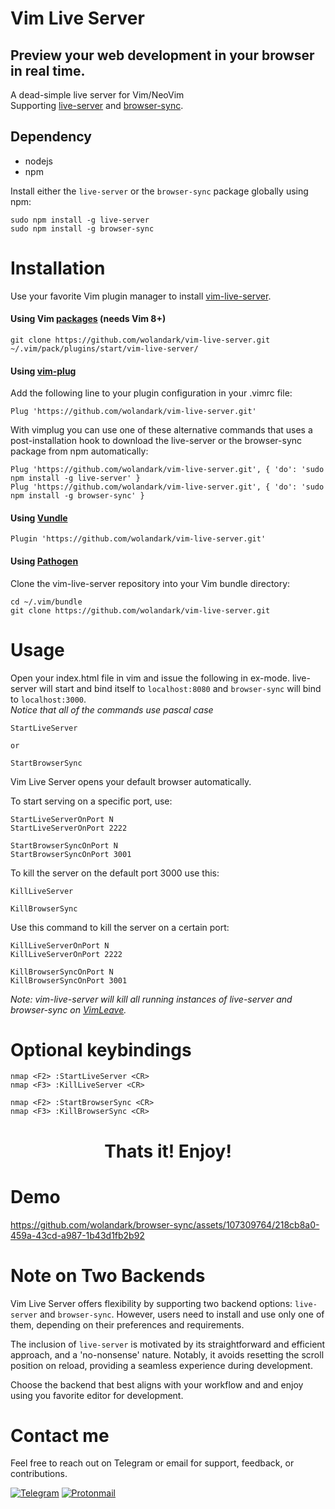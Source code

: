 # Vim Live Server
## Preview your web development in your browser in real time.
A dead-simple live server for Vim/NeoVim <br>
Supporting [live-server](https://www.npmjs.com/package/live-server) and [browser-sync](https://www.npmjs.com/package/browser-sync).

## Dependency
- nodejs 
- npm

Install either the `live-server` or the `browser-sync` package globally using npm:
```
sudo npm install -g live-server
sudo npm install -g browser-sync
```

# Installation
Use your favorite Vim plugin manager to install [vim-live-server](https://github.com/wolandark/vim-live-server).

#### Using Vim [packages](https://vimhelp.org/repeat.txt.html#packages)	(**needs Vim 8+**)
```
git clone https://github.com/wolandark/vim-live-server.git ~/.vim/pack/plugins/start/vim-live-server/
```
#### Using [vim-plug](https://github.com/junegunn/vim-plug)

Add the following line to your plugin configuration in your .vimrc file:
```
Plug 'https://github.com/wolandark/vim-live-server.git'
```
With vimplug you can use one of these alternative commands that uses a post-installation hook to download the live-server or the browser-sync package from npm automatically:

```
Plug 'https://github.com/wolandark/vim-live-server.git', { 'do': 'sudo npm install -g live-server' }
Plug 'https://github.com/wolandark/vim-live-server.git', { 'do': 'sudo npm install -g browser-sync' }
```

#### Using [Vundle](https://github.com/VundleVim/Vundle.vim)

```
Plugin 'https://github.com/wolandark/vim-live-server.git'
```

#### Using [Pathogen](https://github.com/tpope/vim-pathogen)

Clone the vim-live-server repository into your Vim bundle directory:
```
cd ~/.vim/bundle
git clone https://github.com/wolandark/vim-live-server.git
```

# Usage
Open your index.html file in vim and issue the following in ex-mode. live-server will start and bind itself to `localhost:8080` and `browser-sync` will bind to `localhost:3000`.<br>
_Notice that all of the commands use pascal case_<br>
```
StartLiveServer

or

StartBrowserSync
```
Vim Live Server opens your default browser automatically.<br>

To start serving on a specific port, use:
```
StartLiveServerOnPort N
StartLiveServerOnPort 2222

StartBrowserSyncOnPort N
StartBrowserSyncOnPort 3001
```

To kill the server on the default port 3000 use this:
```
KillLiveServer

KillBrowserSync
```
Use this command to kill the server on a certain port:
```
KillLiveServerOnPort N
KillLiveServerOnPort 2222

KillBrowserSyncOnPort N
KillBrowserSyncOnPort 3001
```
_Note:
vim-live-server will kill all running instances of live-server and browser-sync on [VimLeave](https://vimhelp.org/autocmd.txt.html#VimLeave)._

# Optional keybindings
```
nmap <F2> :StartLiveServer <CR>
nmap <F3> :KillLiveServer <CR>

nmap <F2> :StartBrowserSync <CR>
nmap <F3> :KillBrowserSync <CR>
```

<h1 align="center">Thats it! Enjoy!</h1>

# Demo
https://github.com/wolandark/browser-sync/assets/107309764/218cb8a0-459a-43cd-a987-1b43d1fb2b92

# Note on Two Backends
Vim Live Server offers flexibility by supporting two backend options: `live-server` and `browser-sync`. However, users need to install and use only one of them, depending on their preferences and requirements.

The inclusion of `live-server` is motivated by its straightforward and efficient approach, and a 'no-nonsense' nature. Notably, it avoids resetting the scroll position on reload, providing a seamless experience during development.

Choose the backend that best aligns with your workflow and and enjoy using you favorite editor for development.

# Contact me
Feel free to reach out on Telegram or email for support, feedback, or contributions.

[![Telegram](https://img.shields.io/badge/Telegram-2CA5E0?style=for-the-badge&logo=telegram&logoColor=white)](https://t.me/wolandarkside)
[![Protonmail](https://img.shields.io/badge/ProtonMail-8B89CC?style=for-the-badge&logo=protonmail&logoColor=white)](mailto:contact-woland@proton.me)
